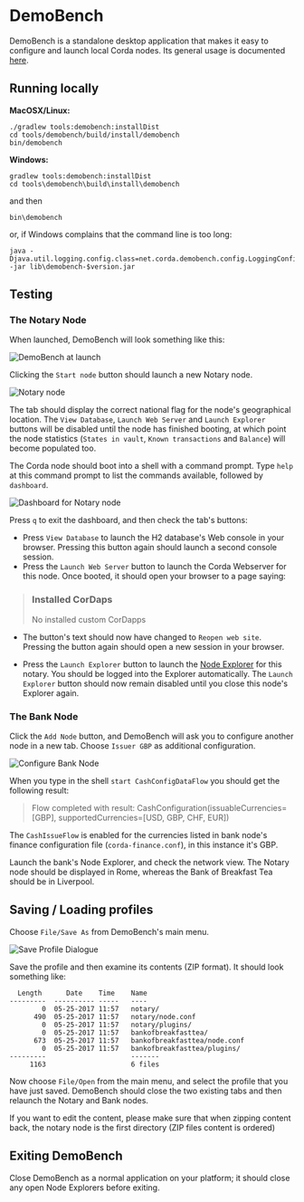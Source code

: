 # DemoBench

DemoBench is a standalone desktop application that makes it easy to configure
and launch local Corda nodes. Its general usage is documented
[here](https://docs.corda.net/demobench.html).

## Running locally

**MacOSX/Linux:**

    ./gradlew tools:demobench:installDist
    cd tools/demobench/build/install/demobench
    bin/demobench

**Windows:**

    gradlew tools:demobench:installDist
    cd tools\demobench\build\install\demobench

and then

    bin\demobench

or, if Windows complains that the command line is too long:

    java -Djava.util.logging.config.class=net.corda.demobench.config.LoggingConfig -jar lib\demobench-$version.jar

## Testing
### The Notary Node

When launched, DemoBench will look something like this:

![DemoBench at launch](demobench-initial.png)

Clicking the `Start node` button should launch a new Notary node.

![Notary node](demobench-notary.png)

The tab should display the correct national flag for the node's geographical
location. The `View Database`, `Launch Web Server` and `Launch Explorer` buttons
will be disabled until the node has finished booting, at which point the node
statistics (`States in vault`, `Known transactions` and `Balance`) will become
populated too.

The Corda node should boot into a shell with a command prompt. Type `help` at
this command prompt to list the commands available, followed by `dashboard`.

![Dashboard for Notary node](demobench-dashboard.png)

Press `q` to exit the dashboard, and then check the tab's buttons:

- Press `View Database` to launch the H2 database's Web console in your browser.
Pressing this button again should launch a second console session.
- Press the `Launch Web Server` button to launch the Corda Webserver for this
node. Once booted, it should open your browser to a page saying:
> ### Installed CorDaps
> No installed custom CorDapps

- The button's text should now have changed to `Reopen web site`. Pressing the
button again should open a new session in your browser.

- Press the `Launch Explorer` button to launch the [Node Explorer](https://docs.corda.net/node-explorer.html) for this notary. You should be logged into the
Explorer automatically. The `Launch Explorer` button should now remain disabled
until you close this node's Explorer again.

### The Bank Node

Click the `Add Node` button, and DemoBench will ask you to configure another
node in a new tab. Choose `Issuer GBP` as additional configuration.

![Configure Bank Node](demobench-configure-bank.png)

When you type in the shell `start CashConfigDataFlow` you should get the following result:
> Flow completed with result: CashConfiguration(issuableCurrencies=[GBP], supportedCurrencies=[USD, GBP, CHF, EUR])

The `CashIssueFlow` is enabled for the currencies listed in bank node's finance configuration file (`corda-finance.conf`), in this instance it's GBP.

Launch the bank's Node Explorer, and check the network view. The Notary node
should be displayed in Rome, whereas the Bank of Breakfast Tea should be in
Liverpool.

## Saving / Loading profiles

Choose `File/Save As` from DemoBench's main menu.

![Save Profile Dialogue](demobench-save-profile.png)

Save the profile and then examine its contents (ZIP format). It should look
something like:

```
  Length      Date    Time    Name
---------  ---------- -----   ----
        0  05-25-2017 11:57   notary/
      490  05-25-2017 11:57   notary/node.conf
        0  05-25-2017 11:57   notary/plugins/
        0  05-25-2017 11:57   bankofbreakfasttea/
      673  05-25-2017 11:57   bankofbreakfasttea/node.conf
        0  05-25-2017 11:57   bankofbreakfasttea/plugins/
---------                     -------
     1163                     6 files
```

Now choose `File/Open` from the main menu, and select the profile that you have
just saved. DemoBench should close the two existing tabs and then relaunch the
Notary and Bank nodes.

If you want to edit the content, please make sure that when zipping content back, 
the notary node is the first directory (ZIP files content is ordered) 

## Exiting DemoBench

Close DemoBench as a normal application on your platform; it should close any
open Node Explorers before exiting.
